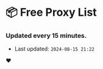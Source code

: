 # :package: Free Proxy List
### Updated every 15 minutes.

- Last updated: `2024-08-15 21:22`

:heart:
